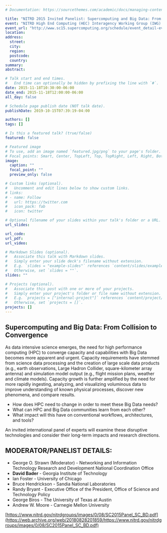 ```yaml
---
# Documentation: https://sourcethemes.com/academic/docs/managing-content/

title: "NITRD 2015 Invited Panelist: Supercomputing and Big Data: From Collision to Convergence"
event: "NITRD High End Computing (HEC) Interagency Working Group (IWG) and Big Data Senior Steering Group (SSG) Panel, The 27th IEEE and ACM Supercomputing Conference (SC15)"
event_url: "http://www.sc15.supercomputing.org/schedule/event_detail-evid=pan105.html"
location:
address:
  street:
  city:
  region:
  postcode:
  country:
summary:
abstract:

# Talk start and end times.
#   End time can optionally be hidden by prefixing the line with `#`.
date: 2015-11-18T10:30:00-06:00
date_end: 2015-11-18T12:00:00-06:00
all_day: false

# Schedule page publish date (NOT talk date).
publishDate: 2019-10-15T07:39:19-04:00

authors: []
tags: []

# Is this a featured talk? (true/false)
featured: false

# Featured image
# To use, add an image named `featured.jpg/png` to your page's folder. 
# Focal points: Smart, Center, TopLeft, Top, TopRight, Left, Right, BottomLeft, Bottom, BottomRight.
image:
  caption: ""
  focal_point: ""
  preview_only: false

# Custom links (optional).
#   Uncomment and edit lines below to show custom links.
# links:
# - name: Follow
#   url: https://twitter.com
#   icon_pack: fab
#   icon: twitter

# Optional filename of your slides within your talk's folder or a URL.
url_slides:

url_code:
url_pdf:
url_video:

# Markdown Slides (optional).
#   Associate this talk with Markdown slides.
#   Simply enter your slide deck's filename without extension.
#   E.g. `slides = "example-slides"` references `content/slides/example-slides.md`.
#   Otherwise, set `slides = ""`.
slides: ""

# Projects (optional).
#   Associate this post with one or more of your projects.
#   Simply enter your project's folder or file name without extension.
#   E.g. `projects = ["internal-project"]` references `content/project/deep-learning/index.md`.
#   Otherwise, set `projects = []`.
projects: []
---
```


## Supercomputing and Big Data: From Collision to Convergence ##

As data intensive science emerges, the need for high performance computing (HPC) to converge capacity and capabilities with Big Data becomes more apparent and urgent. Capacity requirements have stemmed from science data processing and the creation of large scale data products (e.g., earth observations, Large Hadron Collider, square-kilometer array antenna) and simulation model output (e.g., flight mission plans, weather and climate models). Capacity growth is further amplified by the need for more rapidly ingesting, analyzing, and visualizing voluminous data to improve understanding of known physical processes, discover new phenomena, and compare results.

* How does HPC need to change in order to meet these Big Data needs?
* What can HPC and Big Data communities learn from each other?
* What impact will this have on conventional workflows, architectures, and tools?

An invited international panel of experts will examine these disruptive technologies and consider their long-term impacts and research directions.

## MODERATOR/PANELIST DETAILS: ##

* George O. Strawn (Moderator) - Networking and Information Technology Research and Development National Coordination Office
* **David Bader** - Georgia Institute of Technology
* Ian Foster - University of Chicago
* Bruce Hendrickson - Sandia National Laboratories
* Randy Bryant - Executive Office of the President, Office of Science and Technology Policy
* George Biros - The University of Texas at Austin
* Andrew W. Moore - Carnegie Mellon University

[https://www.nitrd.gov/nitrdgroups/images/0/08/SC2015Panel_SC_BD.pdf](https://web.archive.org/web/20180828201859/https://www.nitrd.gov/nitrdgroups/images/0/08/SC2015Panel_SC_BD.pdf)
